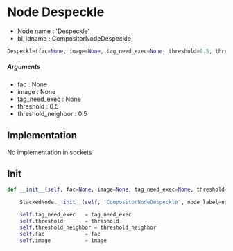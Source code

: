 # Node Despeckle

- Node name : 'Despeckle'
- bl_idname : CompositorNodeDespeckle


``` python
Despeckle(fac=None, image=None, tag_need_exec=None, threshold=0.5, threshold_neighbor=0.5, node_label=None, node_color=None)
```
##### Arguments

- fac : None
- image : None
- tag_need_exec : None
- threshold : 0.5
- threshold_neighbor : 0.5

## Implementation

No implementation in sockets

## Init

``` python
def __init__(self, fac=None, image=None, tag_need_exec=None, threshold=0.5, threshold_neighbor=0.5, node_label=None, node_color=None):

    StackedNode.__init__(self, 'CompositorNodeDespeckle', node_label=node_label, node_color=node_color)

    self.tag_need_exec   = tag_need_exec
    self.threshold       = threshold
    self.threshold_neighbor = threshold_neighbor
    self.fac             = fac
    self.image           = image
```
